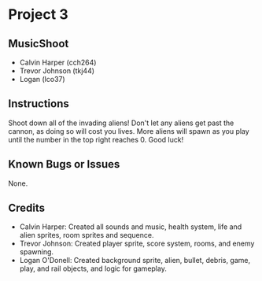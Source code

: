 # Project 3

## MusicShoot
*	Calvin Harper	(cch264)
*	Trevor Johnson	(tkj44)
*	Logan (lco37)

##	Instructions
Shoot down all of the invading aliens!
Don't let any aliens get past the cannon,
as doing so will cost you lives. More aliens
will spawn as you play until the number in
the top right reaches 0. Good luck!

##	Known	Bugs	or	Issues
None.

##	Credits
*	Calvin Harper: Created all sounds and music, health system, life and alien sprites, room sprites and sequence.
*	Trevor Johnson:	Created player sprite, score system, rooms, and enemy spawning.
*	Logan O'Donell: Created background sprite, alien, bullet, debris, game, play, and rail objects, and logic for gameplay.
